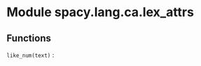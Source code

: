 Module spacy.lang.ca.lex_attrs
==============================

Functions
---------

    
`like_num(text)`
: